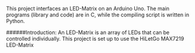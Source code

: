 This project interfaces an LED-Matrix on an Arduino Uno. The main programs (library and code) are in C, while the compiling script is written in Python. 

######Introduction: 
An LED-Matrix is an array of LEDs that can be controlled individually. This project is set up to use the HiLetGo MAX7219 LED-Matrix
